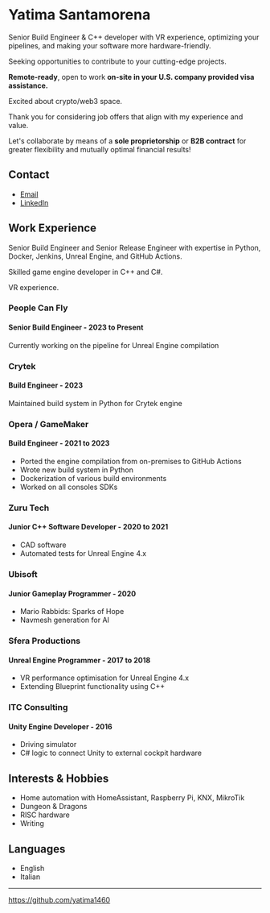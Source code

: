# Yatima Santamorena

Senior Build Engineer & C++ developer with VR experience, optimizing your pipelines, and making your software more hardware-friendly. 

Seeking opportunities to contribute to your cutting-edge projects.

**Remote-ready**, open to work **on-site in your U.S. company provided visa assistance.**

Excited about crypto/web3 space.

Thank you for considering job offers that align with my experience and value.

Let's collaborate by means of a **sole proprietorship** or **B2B contract** for greater flexibility and mutually optimal financial results!

## Contact

* [Email](mailto:floury.hoops0s@icloud.com)
* [LinkedIn](https://www.linkedin.com/in/yatima1460/)

## Work Experience

Senior Build Engineer and Senior Release Engineer with expertise in Python, Docker, Jenkins, Unreal Engine, and GitHub Actions.

Skilled game engine developer in C++ and C#.

VR experience.

### People Can Fly

#### Senior Build Engineer - 2023 to Present

Currently working on the pipeline for Unreal Engine compilation

### Crytek

#### Build Engineer - 2023

Maintained build system in Python for Crytek engine

### Opera / GameMaker

#### Build Engineer - 2021 to 2023

* Ported the engine compilation from on-premises to GitHub Actions
* Wrote new build system in Python
* Dockerization of various build environments
* Worked on all consoles SDKs

### Zuru Tech

#### Junior C++ Software Developer - 2020 to 2021

* CAD software
* Automated tests for Unreal Engine 4.x

### Ubisoft

#### Junior Gameplay Programmer - 2020

* Mario Rabbids: Sparks of Hope
* Navmesh generation for AI

### Sfera Productions

#### Unreal Engine Programmer - 2017 to 2018

* VR performance optimisation for Unreal Engine 4.x
* Extending Blueprint functionality using C++

### ITC Consulting

#### Unity Engine Developer - 2016

* Driving simulator
* C# logic to connect Unity to external cockpit hardware

## Interests & Hobbies

* Home automation with HomeAssistant, Raspberry Pi, KNX, MikroTik
* Dungeon & Dragons
* RISC hardware
* Writing

## Languages

* English
* Italian

---
<https://github.com/yatima1460>